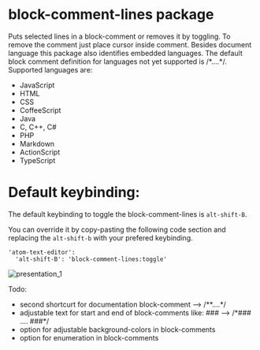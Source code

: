 # block-comment-lines package
Puts selected lines in a block-comment or removes it by toggling. To remove the comment just place cursor inside comment.
Besides document language this package also identifies embedded languages.
The default block comment definition for languages not yet supported is /\*....\*/.
Supported languages are:
- JavaScript
- HTML
- CSS
- CoffeeScript
- Java
- C, C++, C#
- PHP
- Markdown
- ActionScript
- TypeScript

# Default keybinding:

The default keybinding to toggle the block-comment-lines is `alt-shift-B`.

You can override it by copy-pasting the following code section and replacing the `alt-shift-b` with your prefered keybinding.
```
'atom-text-editor':
  'alt-shift-B': 'block-comment-lines:toggle'
```

![presentation_1](https://raw.githubusercontent.com/kaasbaardje/block-comment-lines/master/gifs/presentation_1.gif)

Todo:
- second shortcurt for documentation block-comment --> /\*\*....\*/
- adjustable text for start and end of block-comments like: ### --> /\*### .... ###\*/
- option for adjustable background-colors in block-comments
- option for enumeration in block-comments
